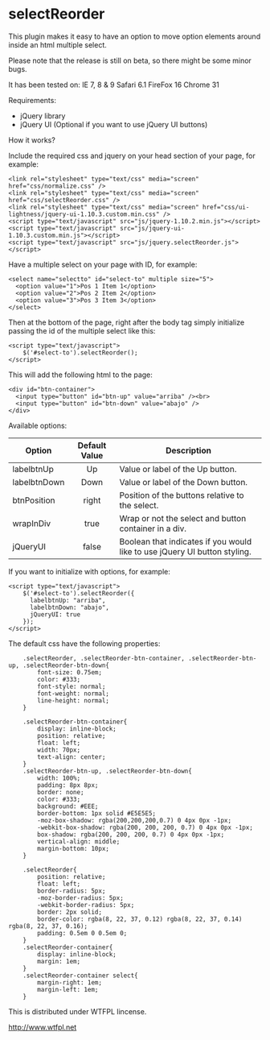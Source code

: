 selectReorder
=============

This plugin makes it easy to have an option to move option elements around inside an html multiple select.

Please note that the release is still on beta, so there might be some minor bugs.

It has been tested on:
IE 7, 8 & 9
Safari 6.1
FireFox 16
Chrome 31

Requirements:

- jQuery library
- jQuery UI (Optional if you want to use jQuery UI buttons)

How it works?

Include the required css and jquery on your head section of your page, for example:

```
<link rel="stylesheet" type="text/css" media="screen" href="css/normalize.css" />
<link rel="stylesheet" type="text/css" media="screen" href="css/selectReorder.css" />
<link rel="stylesheet" type="text/css" media="screen" href="css/ui-lightness/jquery-ui-1.10.3.custom.min.css" />
<script type="text/javascript" src="js/jquery-1.10.2.min.js"></script>
<script type="text/javascript" src="js/jquery-ui-1.10.3.custom.min.js"></script>
<script type="text/javascript" src="js/jquery.selectReorder.js"></script>
```

Have a multiple select on your page with ID, for example:

```
<select name="selectto" id="select-to" multiple size="5">
  <option value="1">Pos 1 Item 1</option>
  <option value="2">Pos 2 Item 2</option>
  <option value="3">Pos 3 Item 3</option>
</select>
```    

Then at the bottom of the page, right after the body tag simply initialize passing the id of the multiple select like this:

```	
<script type="text/javascript">
	$('#select-to').selectReorder();
</script>
```

This will add the following html to the page:

```
<div id="btn-container">
  <input type="button" id="btn-up" value="arriba" /><br>
  <input type="button" id="btn-down" value="abajo" />
</div>
```

Available options:

|Option          |Default Value|Description								  |
|----------------|:-----------:|--------------------------------------------------------------------------|
|labelbtnUp      |Up           |Value or label of the Up button. 					  |
|labelbtnDown    |Down         |Value or label of the Down button. 					  |
|btnPosition     |right        |Position of the buttons relative to the select.				  |  
|wrapInDiv     |true         |Wrap or not the select and button container in a div.                                          |   
|jQueryUI        |false        |Boolean that indicates if you would like to use jQuery UI button styling. |

If you want to initialize with options, for example:

```
<script type="text/javascript">
	$('#select-to').selectReorder({
	  labelbtnUp: "arriba", 
	  labelbtnDown: "abajo", 
	  jQueryUI: true
	});
</script>
```

The default css have the following properties:

```
	.selectReorder, .selectReorder-btn-container, .selectReorder-btn-up, .selectReorder-btn-down{
		font-size: 0.75em;
		color: #333;
		font-style: normal;
		font-weight: normal;
		line-height: normal;
	}

	.selectReorder-btn-container{
		display: inline-block;
		position: relative;
		float: left;
		width: 70px;
		text-align: center;
	}
	.selectReorder-btn-up, .selectReorder-btn-down{
		width: 100%;
		padding: 8px 8px;
		border: none;
		color: #333;
		background: #EEE;
		border-bottom: 1px solid #E5E5E5;
		-moz-box-shadow: rgba(200,200,200,0.7) 0 4px 0px -1px;
		-webkit-box-shadow: rgba(200, 200, 200, 0.7) 0 4px 0px -1px;
		box-shadow: rgba(200, 200, 200, 0.7) 0 4px 0px -1px;
		vertical-align: middle;
		margin-bottom: 10px;
	}

	.selectReorder{
		position: relative;
		float: left;
		border-radius: 5px;
		-moz-border-radius: 5px;
		-webkit-border-radius: 5px;
		border: 2px solid;
		border-color: rgba(8, 22, 37, 0.12) rgba(8, 22, 37, 0.14) rgba(8, 22, 37, 0.16);
		padding: 0.5em 0 0.5em 0;
	}
	.selectReorder-container{
		display: inline-block;
		margin: 1em;
	}
	.selectReorder-container select{
		margin-right: 1em;
		margin-left: 1em;
	}
```

This is distributed under WTFPL lincense.

http://www.wtfpl.net


